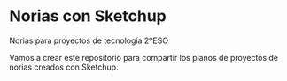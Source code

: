 # Norias con Sketchup
Norias para proyectos de tecnología 2ºESO

Vamos a crear este repositorio para compartir los planos de proyectos de norias creados con Sketchup.
